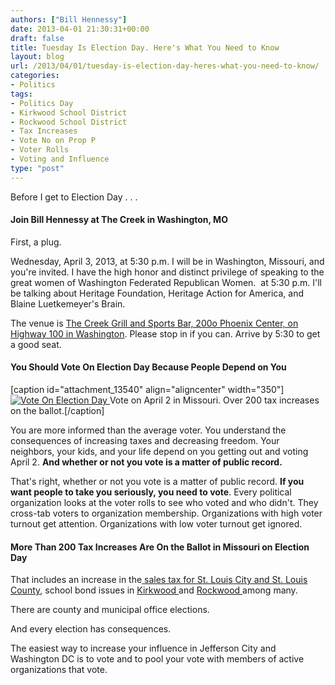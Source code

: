 ```yaml
---
authors: ["Bill Hennessy"]
date: 2013-04-01 21:30:31+00:00
draft: false
title: Tuesday Is Election Day. Here's What You Need to Know
layout: blog
url: /2013/04/01/tuesday-is-election-day-heres-what-you-need-to-know/
categories:
- Politics
tags:
- Politics Day
- Kirkwood School District
- Rockwood School District
- Tax Increases
- Vote No on Prop P
- Voter Rolls
- Voting and Influence
type: "post"
---
```


Before I get to Election Day . . .


#### Join Bill Hennessy at The Creek in Washington, MO


First, a plug.

Wednesday, April 3, 2013, at 5:30 p.m. I will be in Washington, Missouri, and you're invited. I have the high honor and distinct privilege of speaking to the great women of Washington Federated Republican Women.  at 5:30 p.m. I'll be talking about Heritage Foundation, Heritage Action for America, and Blaine Luetkemeyer's Brain.

The venue is [The Creek Grill and Sports Bar, 200o Phoenix Center, on Highway 100 in Washington](https://www.thecreekgrill.com/contact-the-creek-grill-and-sports-bar-washington-mo.htm). Please stop in if you can. Arrive by 5:30 to get a good seat.


#### You Should Vote On Election Day Because People Depend on You


[caption id="attachment_13540" align="aligncenter" width="350"][![Vote On Election Day](https://hennessysview.com/wp-content/uploads/2013/04/badge_button_your_vote_counts_2_.jpg)
](https://hennessysview.com/wp-content/uploads/2013/04/badge_button_your_vote_counts_2_.jpg) Vote on April 2 in Missouri. Over 200 tax increases on the ballot.[/caption]

You are more informed than the average voter. You understand the consequences of increasing taxes and decreasing freedom. Your neighbors, your kids, and your life depend on you getting out and voting April 2. **And whether or not you vote is a matter of public record.**

That's right, whether or not you vote is a matter of public record. **If you want people to take you seriously, you need to vote**. Every political organization looks at the voter rolls to see who voted and who didn't. They cross-tab voters to organization membership. Organizations with high voter turnout get attention. Organizations with low voter turnout get ignored.


#### More Than 200 Tax Increases Are On the Ballot in Missouri on Election Day


That includes an increase in the[ sales tax for St. Louis City and St. Louis County](https://hennessysview.com/2013/03/19/vote-no-on-proposition-p-on-april-2/), school bond issues in [Kirkwood ](https://hennessysview.com/2013/03/18/if-you-vote-in-kirkwood-school-district-listen-up/)and [Rockwood ](https://hennessysview.com/2013/03/21/rockwood-school-district-wants-more-money-but-state-audit-found-it-mismanages-the-money-it-has/)among many.

There are county and municipal office elections.

And every election has consequences.

The easiest way to increase your influence in Jefferson City and Washington DC is to vote and to pool your vote with members of active organizations that vote.




